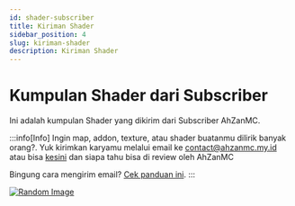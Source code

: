 ```yaml
---
id: shader-subscriber
title: Kiriman Shader 
sidebar_position: 4
slug: kiriman-shader
description: Kiriman Shader 
---
```


# Kumpulan Shader dari Subscriber

Ini adalah kumpulan Shader yang dikirim dari Subscriber AhZanMC.

:::info[Info]
Ingin map, addon, texture, atau shader buatanmu dilirik banyak orang?. Yuk kirimkan karyamu melalui email ke contact@ahzanmc.my.id atau bisa [kesini](https://ahzanmc.my.id/contact) dan siapa tahu bisa di review oleh AhZanMC

Bingung cara mengirim email? [Cek panduan ini](/docs/pedoman/tutor-kirim-email).
:::

[![Random Image](https://imapi.ingfomenkrep.my.id/random-image-show)](https://imapi.ingfomenkrep.my.id/random-link)